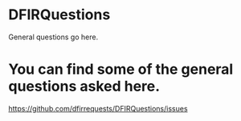 # DFIRQuestions
General questions go here.

# You can find some of the general questions asked here.
https://github.com/dfirrequests/DFIRQuestions/issues
